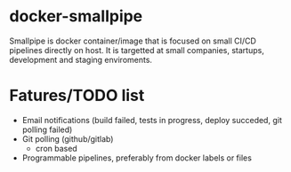 # docker-smallpipe
Smallpipe is docker container/image that is focused on small CI/CD pipelines directly on host. It is targetted at small companies, startups, development and staging enviroments.

# Fatures/TODO list
 * Email notifications (build failed, tests in progress, deploy succeded, git polling failed)
 * Git polling (github/gitlab)
   * cron based
 * Programmable pipelines, preferably from docker labels or files
